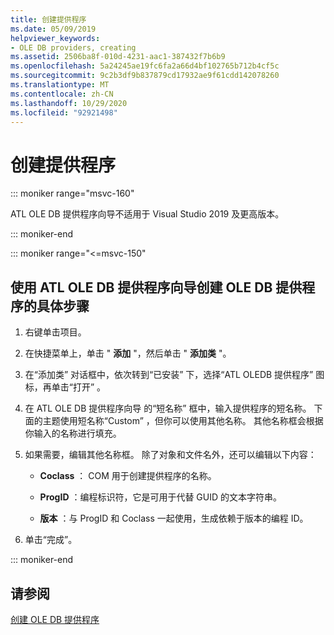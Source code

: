 ```yaml
---
title: 创建提供程序
ms.date: 05/09/2019
helpviewer_keywords:
- OLE DB providers, creating
ms.assetid: 2506ba8f-010d-4231-aac1-387432f7b6b9
ms.openlocfilehash: 5a24245ae19fc6fa2a66d4bf102765b712b4cf5c
ms.sourcegitcommit: 9c2b3df9b837879cd17932ae9f61cdd142078260
ms.translationtype: MT
ms.contentlocale: zh-CN
ms.lasthandoff: 10/29/2020
ms.locfileid: "92921498"
---
```

# <a name="creating-the-provider"></a>创建提供程序

::: moniker range="msvc-160"

ATL OLE DB 提供程序向导不适用于 Visual Studio 2019 及更高版本。

::: moniker-end

::: moniker range="<=msvc-150"

## <a name="to-create-an-ole-db-provider-with-the-atl-ole-db-provider-wizard"></a>使用 ATL OLE DB 提供程序向导创建 OLE DB 提供程序的具体步骤

1. 右键单击项目。

1. 在快捷菜单上，单击 " **添加** "，然后单击 " **添加类** "。

1. 在“添加类”  对话框中，依次转到“已安装”  下，选择“ATL OLEDB 提供程序”  图标，再单击“打开”  。

1. 在 ATL OLE DB 提供程序向导  的“短名称”  框中，输入提供程序的短名称。 下面的主题使用短名称“Custom”  ，但你可以使用其他名称。 其他名称框会根据你输入的名称进行填充。

1. 如果需要，编辑其他名称框。 除了对象和文件名外，还可以编辑以下内容：

   - **Coclass** ： COM 用于创建提供程序的名称。

   - **ProgID** ：编程标识符，它是可用于代替 GUID 的文本字符串。

   - **版本** ：与 ProgID 和 Coclass 一起使用，生成依赖于版本的编程 ID。

1. 单击“完成”。

::: moniker-end

## <a name="see-also"></a>请参阅

[创建 OLE DB 提供程序](../../data/oledb/creating-an-ole-db-provider.md)
